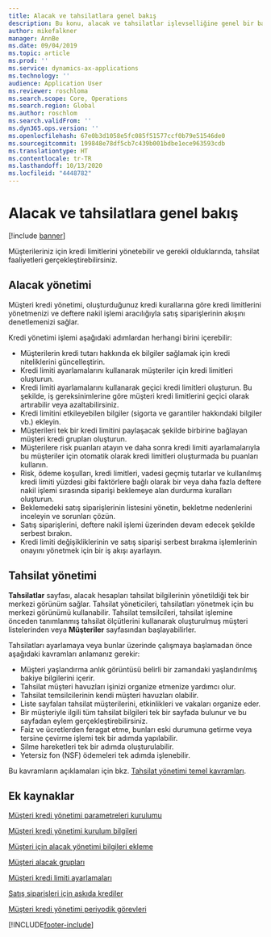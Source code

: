 ```yaml
---
title: Alacak ve tahsilatlara genel bakış
description: Bu konu, alacak ve tahsilatlar işlevselliğine genel bir bakış sağlamaktadır.
author: mikefalkner
manager: AnnBe
ms.date: 09/04/2019
ms.topic: article
ms.prod: ''
ms.service: dynamics-ax-applications
ms.technology: ''
audience: Application User
ms.reviewer: roschloma
ms.search.scope: Core, Operations
ms.search.region: Global
ms.author: roschlom
ms.search.validFrom: ''
ms.dyn365.ops.version: ''
ms.openlocfilehash: 67e0b3d1058e5fc085f51577ccf0b79e51546de0
ms.sourcegitcommit: 199848e78df5cb7c439b001bdbe1ece963593cdb
ms.translationtype: HT
ms.contentlocale: tr-TR
ms.lasthandoff: 10/13/2020
ms.locfileid: "4448782"
---
```

# <a name="credit-and-collections-overview"></a>Alacak ve tahsilatlara genel bakış

[!include [banner](../includes/banner.md)]

Müşterileriniz için kredi limitlerini yönetebilir ve gerekli olduklarında, tahsilat faaliyetleri gerçekleştirebilirsiniz.

## <a name="credit-management"></a>Alacak yönetimi

Müşteri kredi yönetimi, oluşturduğunuz kredi kurallarına göre kredi limitlerini yönetmenizi ve deftere nakil işlemi aracılığıyla satış siparişlerinin akışını denetlemenizi sağlar.

Kredi yönetimi işlemi aşağıdaki adımlardan herhangi birini içerebilir:

- Müşterilerin kredi tutarı hakkında ek bilgiler sağlamak için kredi niteliklerini güncelleştirin.
- Kredi limiti ayarlamalarını kullanarak müşteriler için kredi limitleri oluşturun.
- Kredi limiti ayarlamalarını kullanarak geçici kredi limitleri oluşturun. Bu şekilde, iş gereksinimlerine göre müşteri kredi limitlerini geçici olarak artırabilir veya azaltabilirsiniz.
- Kredi limitini etkileyebilen bilgiler (sigorta ve garantiler hakkındaki bilgiler vb.) ekleyin.
- Müşterileri tek bir kredi limitini paylaşacak şekilde birbirine bağlayan müşteri kredi grupları oluşturun.
- Müşterilere risk puanları atayın ve daha sonra kredi limiti ayarlamalarıyla bu müşteriler için otomatik olarak kredi limitleri oluşturmada bu puanları kullanın.
- Risk, ödeme koşulları, kredi limitleri, vadesi geçmiş tutarlar ve kullanılmış kredi limiti yüzdesi gibi faktörlere bağlı olarak bir veya daha fazla deftere nakil işlemi sırasında siparişi beklemeye alan durdurma kuralları oluşturun.
- Beklemedeki satış siparişlerinin listesini yönetin, bekletme nedenlerini inceleyin ve sorunları çözün.
- Satış siparişlerini, deftere nakil işlemi üzerinden devam edecek şekilde serbest bırakın.
- Kredi limiti değişikliklerinin ve satış siparişi serbest bırakma işlemlerinin onayını yönetmek için bir iş akışı ayarlayın.

## <a name="collections-management"></a>Tahsilat yönetimi

**Tahsilatlar** sayfası, alacak hesapları tahsilat bilgilerinin yönetildiği tek bir merkezi görünüm sağlar. Tahsilat yöneticileri, tahsilatları yönetmek için bu merkezi görünümü kullanabilir. Tahsilat temsilcileri, tahsilat işlemine önceden tanımlanmış tahsilat ölçütlerini kullanarak oluşturulmuş müşteri listelerinden veya **Müşteriler** sayfasından başlayabilirler.

Tahsilatları ayarlamaya veya bunlar üzerinde çalışmaya başlamadan önce aşağıdaki kavramları anlamanız gerekir:

- Müşteri yaşlandırma anlık görüntüsü belirli bir zamandaki yaşlandırılmış bakiye bilgilerini içerir.
- Tahsilat müşteri havuzları işinizi organize etmenize yardımcı olur.
- Tahsilat temsilcilerinin kendi müşteri havuzları olabilir.
- Liste sayfaları tahsilat müşterilerini, etkinlikleri ve vakaları organize eder.
- Bir müşteriyle ilgili tüm tahsilat bilgileri tek bir sayfada bulunur ve bu sayfadan eylem gerçekleştirebilirsiniz.
- Faiz ve ücretlerden feragat etme, bunları eski durumuna getirme veya tersine çevirme işlemi tek bir adımda yapılabilir.
- Silme hareketleri tek bir adımda oluşturulabilir.
- Yetersiz fon (NSF) ödemeleri tek adımda işlenebilir.

Bu kavramların açıklamaları için bkz. [Tahsilat yönetimi temel kavramları](./cm-collections-concepts.md).

## <a name="additional-resources"></a>Ek kaynaklar

[Müşteri kredi yönetimi parametreleri kurulumu](./cm-credit-mgmt-setup.md)

[Müşteri kredi yönetimi kurulum bilgileri](./cm-setup-information.md)

[Müşteri için alacak yönetimi bilgileri ekleme](./cm-add-credit-mgmt-information-customer.md)

[Müşteri alacak grupları](./cm-customer-credit-groups.md)

[Müşteri kredi limiti ayarlamaları](./cm-credit-limit-adjustments.md)

[Satış siparişleri için askıda krediler](./cm-sales-order-credit-holds.md)

[Müşteri kredi yönetimi periyodik görevleri](./cm-periodic-tasks.md)


[!INCLUDE[footer-include](../../includes/footer-banner.md)]